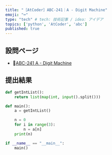 ```yaml
---
title: "［AtCoder］ABC-241｜A - Digit Machine"
emoji: "⌨️"
type: "tech" # tech: 技術記事 / idea: アイデア
topics: ['python', 'AtCoder', 'abc']
published: true
---
```


## 設問ページ

- 🔗[ABC-241 A - Digit Machine](https://atcoder.jp/contests/abc241/tasks/abc241_a)

## 提出結果

```python
def getIntList():
    return list(map(int, input().split()))

def main():
    a = getIntList()

    n = 0
    for i in range(3):
        n = a[n]
    print(n)

if __name__ == "__main__":
    main()
```
